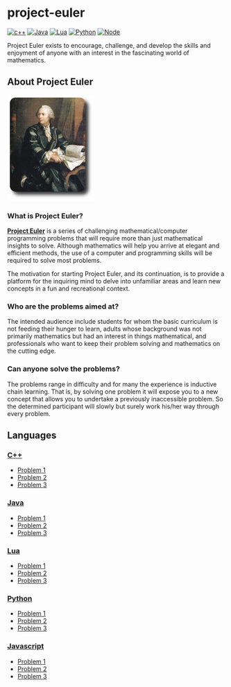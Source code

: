 # project-euler

[![c++](https://img.shields.io/badge/C++-11-blue.svg)](https://isocpp.org/wiki/faq/cpp11)
[![Java](https://img.shields.io/badge/Java-8-red.svg)](https://www.oracle.com/java/)
[![Lua](https://img.shields.io/badge/Lua-5-blueviolet.svg)](https://www.lua.org/)
[![Python](https://img.shields.io/badge/Python-3-green.svg)](https://www.python.org/)
[![Node](https://img.shields.io/badge/Nodejs-11-yellow.svg)](https://nodejs.org/en/)

Project Euler exists to encourage, challenge, and develop the skills and enjoyment of anyone with an interest in the fascinating world of mathematics.

## About Project Euler

![](/.github/euler_portrait.png)

### What is Project Euler?

**[Project Euler](https://projecteuler.net/)** is a series of challenging mathematical/computer programming problems that will require more than just mathematical insights to solve. Although mathematics will help you arrive at elegant and efficient methods, the use of a computer and programming skills will be required to solve most problems.

The motivation for starting Project Euler, and its continuation, is to provide a platform for the inquiring mind to delve into unfamiliar areas and learn new concepts in a fun and recreational context.

### Who are the problems aimed at?

The intended audience include students for whom the basic curriculum is not feeding their hunger to learn, adults whose background was not primarily mathematics but had an interest in things mathematical, and professionals who want to keep their problem solving and mathematics on the cutting edge.

### Can anyone solve the problems?

The problems range in difficulty and for many the experience is inductive chain learning. That is, by solving one problem it will expose you to a new concept that allows you to undertake a previously inaccessible problem. So the determined participant will slowly but surely work his/her way through every problem.

## Languages

### [C++](/C++/)
- [Problem 1](/C++/problem_1/)
- [Problem 2](/C++/problem_2/)
- [Problem 3](/C++/problem_3/)

### [Java](/Java/)
- [Problem 1](/Java/problem_1/)
- [Problem 2](/Java/problem_2/)
- [Problem 3](/Java/problem_3/)

### [Lua](/Lua/)
- [Problem 1](/Lua/problem_1/)
- [Problem 2](/Lua/problem_2/)
- [Problem 3](/Lua/problem_3/)

### [Python](/Python/)
- [Problem 1](/Python/problem_1/)
- [Problem 2](/Python/problem_2/)
- [Problem 3](/Python/problem_3/)

### [Javascript](/Javascript/)
- [Problem 1](/Javascript/problem_1/)
- [Problem 2](/Javascript/problem_2/)
- [Problem 3](/Javascript/problem_3/)
